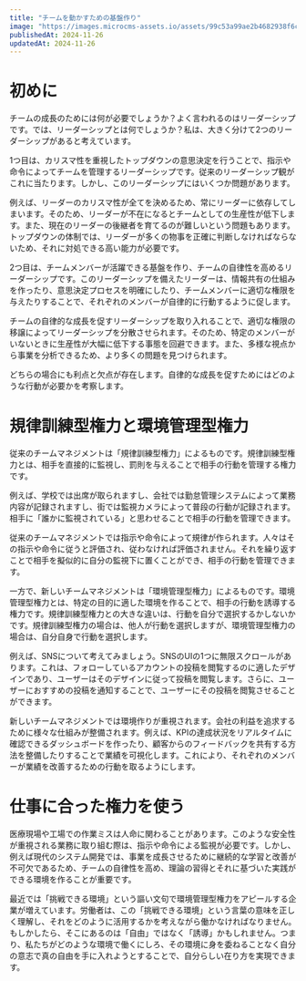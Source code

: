 ```yaml
---
title: "チームを動かすための基盤作り"
image: "https://images.microcms-assets.io/assets/99c53a99ae2b4682938f6c435d83e3d9/4708ae83ca984a5d9f70e5610e3d7582/Microsoft-Fluentui-Emoji-3d-House-3d.1024.png"
publishedAt: 2024-11-26
updatedAt: 2024-11-26
---
```


<h1 id="h313db3a8b3">初めに</h1><p>チームの成長のためには何が必要でしょうか？よく言われるのはリーダーシップです。では、リーダーシップとは何でしょうか？私は、大きく分けて2つのリーダーシップがあると考えています。</p><p>1つ目は、カリスマ性を重視したトップダウンの意思決定を行うことで、指示や命令によってチームを管理するリーダーシップです。従来のリーダーシップ観がこれに当たります。しかし、このリーダーシップにはいくつか問題があります。</p><p>例えば、リーダーのカリスマ性が全てを決めるため、常にリーダーに依存してしまいます。そのため、リーダーが不在になるとチームとしての生産性が低下します。また、現在のリーダーの後継者を育てるのが難しいという問題もあります。トップダウンの体制では、リーダーが多くの物事を正確に判断しなければならないため、それに対処できる高い能力が必要です。</p><p>2つ目は、チームメンバーが活躍できる基盤を作り、チームの自律性を高めるリーダーシップです。このリーダーシップを備えたリーダーは、情報共有の仕組みを作ったり、意思決定プロセスを明確にしたり、チームメンバーに適切な権限を与えたりすることで、それぞれのメンバーが自律的に行動するように促します。</p><p>チームの自律的な成長を促すリーダーシップを取り入れることで、適切な権限の移譲によってリーダーシップを分散させられます。そのため、特定のメンバーがいないときに生産性が大幅に低下する事態を回避できます。また、多様な視点から事業を分析できるため、より多くの問題を見つけられます。</p><p>どちらの場合にも利点と欠点が存在します。自律的な成長を促すためにはどのような行動が必要かを考察します。</p><h1 id="h93d9c800f8">規律訓練型権力と環境管理型権力</h1><p>従来のチームマネジメントは「規律訓練型権力」によるものです。規律訓練型権力とは、相手を直接的に監視し、罰則を与えることで相手の行動を管理する権力です。</p><p>例えば、学校では出席が取られますし、会社では勤怠管理システムによって業務内容が記録されますし、街では監視カメラによって普段の行動が記録されます。相手に「誰かに監視されている」と思わせることで相手の行動を管理できます。</p><p>従来のチームマネジメントでは指示や命令によって規律が作られます。人々はその指示や命令に従うと評価され、従わなければ評価されません。それを繰り返すことで相手を擬似的に自分の監視下に置くことができ、相手の行動を管理できます。</p><p>一方で、新しいチームマネジメントは「環境管理型権力」によるものです。環境管理型権力とは、特定の目的に適した環境を作ることで、相手の行動を誘導する権力です。規律訓練型権力との大きな違いは、行動を自分で選択するかしないかです。規律訓練型権力の場合は、他人が行動を選択しますが、環境管理型権力の場合は、自分自身で行動を選択します。</p><p>例えば、SNSについて考えてみましょう。SNSのUIの1つに無限スクロールがあります。これは、フォローしているアカウントの投稿を閲覧するのに適したデザインであり、ユーザーはそのデザインに従って投稿を閲覧します。さらに、ユーザーにおすすめの投稿を通知することで、ユーザーにその投稿を閲覧させることができます。</p><p>新しいチームマネジメントでは環境作りが重視されます。会社の利益を追求するために様々な仕組みが整備されます。例えば、KPIの達成状況をリアルタイムに確認できるダッシュボードを作ったり、顧客からのフィードバックを共有する方法を整備したりすることで業績を可視化します。これにより、それぞれのメンバーが業績を改善するための行動を取るようにします。</p><h1 id="h98666c5ec5">仕事に合った権力を使う</h1><p>医療現場や工場での作業ミスは人命に関わることがあります。このような安全性が重視される業務に取り組む際は、指示や命令による監視が必要です。しかし、例えば現代のシステム開発では、事業を成長させるために継続的な学習と改善が不可欠であるため、チームの自律性を高め、理論の習得とそれに基づいた実践ができる環境を作ることが重要です。</p><p>最近では「挑戦できる環境」という謳い文句で環境管理型権力をアピールする企業が増えています。労働者は、この「挑戦できる環境」という言葉の意味を正しく理解し、それをどのように活用するかを考えながら働かなければなりません。もしかしたら、そこにあるのは「自由」ではなく「誘導」かもしれません。つまり、私たちがどのような環境で働くにしろ、その環境に身を委ねることなく自分の意志で真の自由を手に入れようとすることで、自分らしい在り方を実現できます。</p>